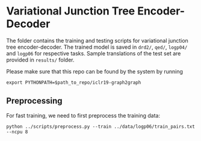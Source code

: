 # Variational Junction Tree Encoder-Decoder

The folder contains the training and testing scripts for variational junction tree encoder-decoder. The trained model is saved in `drd2/`, `qed/`, `logp04/` and `logp06` for respective tasks. Sample translations of the test set are provided in `results/` folder. 

Please make sure that this repo can be found by the system by running
```
export PYTHONPATH=$path_to_repo/iclr19-graph2graph
```

## Preprocessing
For fast training, we need to first preprocess the training data:
```
python ../scripts/preprocess.py --train ../data/logp06/train_pairs.txt --ncpu 8
```
